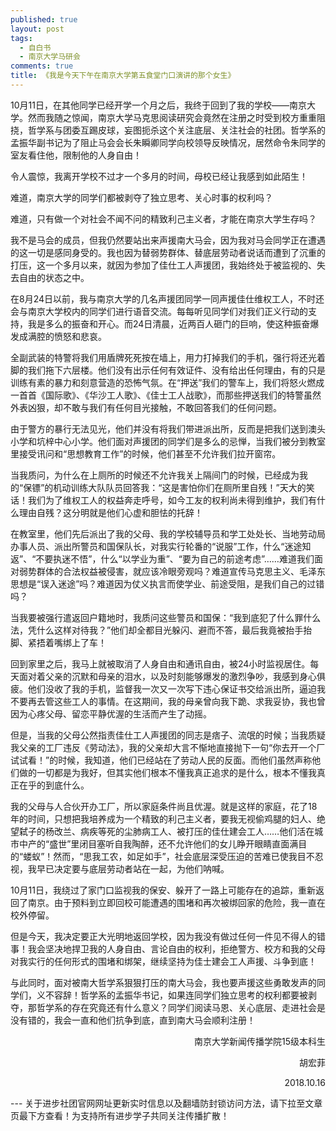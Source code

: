 ```yaml
---
published: true
layout: post
tags:
  - 自白书
  - 南京大学马研会
comments: true
title: 《我是今天下午在南京大学第五食堂门口演讲的那个女生》
---
```



10月11日，在其他同学已经开学一个月之后，我终于回到了我的学校——南京大学。然而我随之惊闻，南京大学马克思阅读研究会竟然在注册之时受到校方重重阻挠，哲学系与团委互踢皮球，妄图扼杀这个关注底层、关注社会的社团。哲学系的孟振华副书记为了阻止马会会长朱瞬卿同学向校领导反映情况，居然命令朱同学的室友看住他，限制他的人身自由！

令人震惊，我离开学校不过才一个多月的时间，母校已经让我感到如此陌生！

难道，南京大学的同学们都被剥夺了独立思考、关心时事的权利吗？

难道，只有做一个对社会不闻不问的精致利己主义者，才能在南京大学生存吗？

我不是马会的成员，但我仍然要站出来声援南大马会，因为我对马会同学正在遭遇的这一切是感同身受的。我也因为替弱势群体、替底层劳动者说话而遭到了沉重的打压，这一个多月以来，就因为参加了佳仕工人声援团，我始终处于被监视的、失去自由的状态之中。

在8月24日以前，我与南京大学的几名声援团同学一同声援佳仕维权工人，不时还会与南京大学校内的同学们进行语音交流。每每听见同学们对我们正义行动的支持，我是多么的振奋和开心。而24日清晨，近两百人砸门的巨响，使这种振奋爆发成满腔的愤怒和悲哀。

全副武装的特警将我们用盾牌死死按在墙上，用力打掉我们的手机，强行将还光着脚的我们拖下六层楼。他们没有出示任何有效证件、没有给出任何理由，有的只是训练有素的暴力和刻意营造的恐怖气氛。在“押送”我们的警车上，我们将怒火燃成一首首《国际歌》、《华沙工人歌》、《佳士工人战歌》，而那些押送我们的特警虽然外表凶狠，却不敢与我们有任何目光接触，不敢回答我们的任何问题。

由于警方的暴行无法见光，他们并没有将我们带进派出所，反而是把我们送到澳头小学和坑梓中心小学。他们面对声援团的同学们是多么的忌惮，当我们被分到教室里接受讯问和“思想教育工作”的时候，他们甚至不允许我们拉开窗帘。

当我质问，为什么在上厕所的时候还不允许我关上隔间门的时候，已经成为我的“保镖”的机动训练大队队员回答我：“这是害怕你们在厕所里自残！”天大的笑话！我们为了维权工人的权益奔走呼号，如今工友的权利尚未得到维护，我们有什么理由自残？这分明就是他们心虚和胆怯的托辞！

在教室里，他们先后派出了我的父母、我的学校辅导员和学工处处长、当地劳动局办事人员、派出所警员和国保队长，对我实行轮番的“说服”工作，什么“迷途知返”、“不要执迷不悟”，什么“以学业为重”、“要为自己的前途考虑”……难道我们面对弱势群体的合法权益被侵害，就应该冷眼旁观吗？难道宣传马克思主义、毛泽东思想是“误入迷途”吗？难道因为仗义执言而使学业、前途受阻，是我们自己的过错吗？

当我要被强行遣返回户籍地时，我质问这些警员和国保：“我到底犯了什么罪什么法，凭什么这样对待我？”他们却全都目光躲闪、避而不答，最后我竟被抬手抬脚、紧捂着嘴绑上了车！

回到家里之后，我马上就被取消了人身自由和通讯自由，被24小时监视居住。每天面对着父亲的沉默和母亲的泪水，以及时刻能够爆发的激烈争吵，我感到身心俱疲。他们没收了我的手机，监督我一次又一次写下违心保证书交给派出所，逼迫我不要再去管这些工人的事情。在这期间，我的母亲曾向我下跪、求我妥协，我也曾因为心疼父母、留恋平静优渥的生活而产生了动摇。

但是，当我的父母公然指责佳仕工人声援团的同志是痞子、流氓的时候；当我质疑我父亲的工厂违反《劳动法》，我的父亲却大言不惭地直接抛下一句“你去开一个厂试试看！”的时候，我知道，他们已经站在了劳动人民的反面。而他们虽然声称他们做的一切都是为我好，但其实他们根本不懂我真正追求的是什么，根本不懂我真正在乎的到底什么。

我的父母与人合伙开办工厂，所以家庭条件尚且优渥。就是这样的家庭，花了18年的时间，只想把我培养成为一个精致的利己主义者，要我无视偷鸡腿的妇人、绝望弑子的杨改兰、病疾等死的尘肺病工人、被打压的佳仕建会工人……他们活在城市中产的“盛世”里闭目塞听自我陶醉，还不允许他们的女儿睁开眼睛直面满目的“蝼蚁”！然而，“思我工农，如足如手”，社会底层深受压迫的苦难已使我目不忍视，我早已决定要与底层劳动者站在一起，为他们呐喊。

10月11日，我绕过了家门口监视我的保安、躲开了一路上可能存在的追踪，重新返回了南京。由于预料到立即回校可能遭遇的围堵和再次被绑回家的危险，我一直在校外停留。

但是今天，我决定要正大光明地返回学校，因为我没有做过任何一件见不得人的错事！我会坚决地捍卫我的人身自由、言论自由的权利，拒绝警方、校方和我的父母对我实行的任何形式的围堵和绑架，继续坚持为佳士建会工人声援、斗争到底！

与此同时，面对被南大哲学系狠狠打压的南大马会，我也要声援这些勇敢发声的同学们，义不容辞！哲学系的孟振华书记，如果连同学们独立思考的权利都要被剥夺，那哲学系的存在究竟还有什么意义？同学们阅读马恩、关心底层、走进社会是没有错的，我会一直和他们抗争到底，直到南大马会顺利注册！

<p align="right">南京大学新闻传播学院15级本科生</p>

<p align="right">胡宏菲</p>

<p align="right">2018.10.16</p>
---
关于进步社团官网网址更新实时信息以及翻墙防封锁访问方法，请下拉至文章页最下方查看！为支持所有进步学子共同关注传播扩散！

